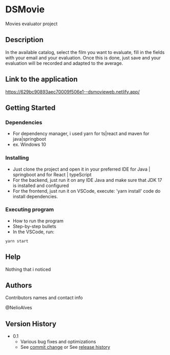 # DSMovie

Movies evaluator project

## Description

In the available catalog, select the film you want to evaluate, fill in the fields with your email and your evaluation. 
Once this is done, just save and your evaluation will be recorded and adapted to the average.

## Link to the application

https://629bc90893aec70009f506e1--dsmovieweb.netlify.app/

## Getting Started

### Dependencies

* For dependency manager, i used yarn for ts|react and maven for java|springboot
* ex. Windows 10

### Installing

* Just clone the project and open it in your preferred IDE for Java | springboot and for React | typeScript
* For the backend, just run it on any IDE Java and make sure that JDK 17 is installed and configured
* For the frontend, just run it on VSCode, execute: 'yarn install' code do install dependencies.

### Executing program

* How to run the program
* Step-by-step bullets
* In the VSCode, run:
```
yarn start
```

## Help

Nothing that i noticed

## Authors

Contributors names and contact info

@NelioAlves

## Version History

* 0.1
    * Various bug fixes and optimizations
    * See [commit change]() or See [release history]()
    
